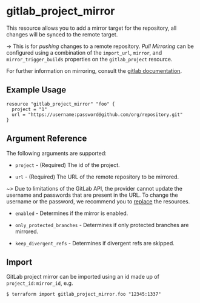 # gitlab\_project_mirror

This resource allows you to add a mirror target for the repository, all changes will be synced to the remote target.

-> This is for *pushing* changes to a remote repository. *Pull Mirroring* can be configured using a combination of the
`import_url`, `mirror`, and `mirror_trigger_builds` properties on the `gitlab_project` resource.

For further information on mirroring, consult the
[gitlab documentation](https://docs.gitlab.com/ee/user/project/repository/repository_mirroring.html#repository-mirroring).

## Example Usage

```hcl
resource "gitlab_project_mirror" "foo" {
  project = "1"
  url = "https://username:password@github.com/org/repository.git"
}
```

## Argument Reference

The following arguments are supported:

* `project` - (Required) The id of the project.

* `url` - (Required) The URL of the remote repository to be mirrored.

~> Due to limitations of the GitLab API, the provider cannot update the
username and passwords that are present in the URL. To change the username or
the password, we recommend you to [replace](https://www.terraform.io/docs/cli/commands/plan.html#replace-address) the resources.

* `enabled` - Determines if the mirror is enabled.

* `only_protected_branches` - Determines if only protected branches are mirrored.

* `keep_divergent_refs` - Determines if divergent refs are skipped.

## Import

GitLab project mirror can be imported using an id made up of `project_id:mirror_id`, e.g.

```
$ terraform import gitlab_project_mirror.foo "12345:1337"
```
